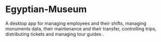 # Egyptian-Museum
A desktop app for managing employees and their shifts, managing monuments data, their maintenance and their transfer, controlling  trips, distributing tickets and managing tour guides .

